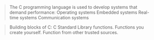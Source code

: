 > The C programming language is used to develop systems that demand performance:
> Operating systems
> Embedded systems
> Real-time systems
> Communication systems

> Building blocks of C:
> C Standard Library functions.
> Functions you create yourself.
> Function from other trusted sources.